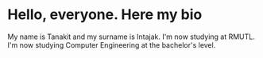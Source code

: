 # Hello, everyone. Here my bio
My name is Tanakit and my surname is Intajak.
I'm now studying at RMUTL.
I'm now studying Computer Engineering at the bachelor's level.

